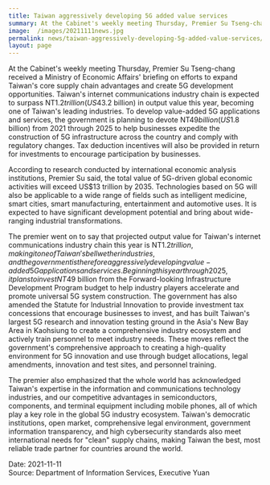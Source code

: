 ```yaml
---
title: Taiwan aggressively developing 5G added value services
summary: At the Cabinet's weekly meeting Thursday, Premier Su Tseng-chang received a Ministry of Economic Affairs' briefing on efforts to expand Taiwan's core supply chain advantages and create 5G development opportunities. 
image:  /images/20211111news.jpg
permalink: news/taiwan-aggressively-developing-5g-added-value-services/
layout: page
---
```

At the Cabinet's weekly meeting Thursday, Premier Su Tseng-chang received a Ministry of Economic Affairs' briefing on efforts to expand Taiwan's core supply chain advantages and create 5G development opportunities. Taiwan's internet communications industry chain is expected to surpass NT$1.2 trillion (US$43.2 billion) in output value this year, becoming one of Taiwan's leading industries. To develop value-added 5G applications and services, the government is planning to devote NT$49 billion (US$1.8 billion) from 2021 through 2025 to help businesses expedite the construction of 5G infrastructure across the country and comply with regulatory changes. Tax deduction incentives will also be provided in return for investments to encourage participation by businesses.

According to research conducted by international economic analysis institutions, Premier Su said, the total value of 5G-driven global economic activities will exceed US$13 trillion by 2035. Technologies based on 5G will also be applicable to a wide range of fields such as intelligent medicine, smart cities, smart manufacturing, entertainment and automotive uses. It is expected to have significant development potential and bring about wide-ranging industrial transformations.

The premier went on to say that projected output value for Taiwan's internet communications industry chain this year is NT$1.2 trillion, making it one of Taiwan's bellwether industries, and the government is therefore aggressively developing value-added 5G applications and services. Beginning this year through 2025, it plans to invest NT$49 billion from the Forward-looking Infrastructure Development Program budget to help industry players accelerate and promote universal 5G system construction. The government has also amended the Statute for Industrial Innovation to provide investment tax concessions that encourage businesses to invest, and has built Taiwan's largest 5G research and innovation testing ground in the Asia's New Bay Area in Kaohsiung to create a comprehensive industry ecosystem and actively train personnel to meet industry needs. These moves reflect the government's comprehensive approach to creating a high-quality environment for 5G innovation and use through budget allocations, legal amendments, innovation and test sites, and personnel training.

The premier also emphasized that the whole world has acknowledged Taiwan's expertise in the information and communications technology industries, and our competitive advantages in semiconductors, components, and terminal equipment including mobile phones, all of which play a key role in the global 5G industry ecosystem. Taiwan's democratic institutions, open market, comprehensive legal environment, government information transparency, and high cybersecurity standards also meet international needs for "clean" supply chains, making Taiwan the best, most reliable trade partner for countries around the world.

Date: 2021-11-11
<br/>
Source: Department of Information Services, Executive Yuan
